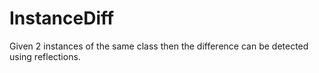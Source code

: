 # InstanceDiff
Given 2 instances of the same class then the difference can be detected using reflections.
